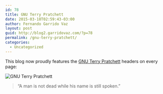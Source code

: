 ```yaml
---
id: 78
title: GNU Terry Pratchett
date: 2015-03-18T02:59:43-03:00
author: Fernando Garrido Vaz
layout: post
guid: http://blog2.garridovaz.com/?p=78
permalink: /gnu-terry-pratchett/
categories:
  - Uncategorized
---
```

This blog now proudly features the [GNU Terry Pratchett](http://www.gnuterrypratchett.com/) headers on every page:

<img src="https://i2.wp.com/www.evernote.com/shard/s1/sh/a9974ea2-62d4-42dd-88b4-0880b86a377a/eecfff1177f7d890e230683e96a44d17/deep/0/view-source-blog.garridovaz.com.png?w=812&#038;ssl=1" alt="GNU Terry Pratchett" data-recalc-dims="1" /> 

> &#8220;A man is not dead while his name is still spoken.&#8221;